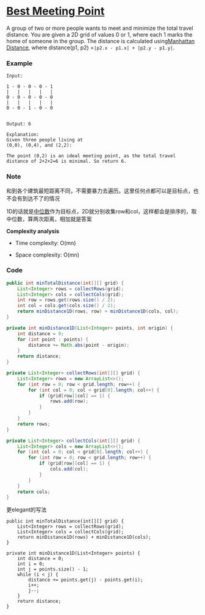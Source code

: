 # [Best Meeting Point](https://leetcode.com/problems/best-meeting-point/description/)

A group of two or more people wants to meet and minimize the total travel distance. You are given a 2D grid of values 0 or 1, where each 1 marks the home of someone in the group. The distance is calculated using[Manhattan Distance](http://en.wikipedia.org/wiki/Taxicab_geometry), where distance\(p1, p2\) =`|p2.x - p1.x| + |p2.y - p1.y|`.

### **Example**

```
Input:

1 - 0 - 0 - 0 - 1
|   |   |   |   |
0 - 0 - 0 - 0 - 0
|   |   |   |   |
0 - 0 - 1 - 0 - 0


Output: 6 

Explanation: 
Given three people living at 
(0,0), (0,4), and (2,2):

The point (0,2) is an ideal meeting point, as the total travel distance of 2+2+2=6 is minimal. So return 6.
```

### Note

和到各个建筑最短距离不同，不需要暴力去遍历。这里任何点都可以是目标点，也不会有到达不了的情况

1D的话就是[中位数](https://leetcode.com/problems/best-meeting-point/solution/)作为目标点，2D就分别收集row和col，这样都会是排序的，取中位数，算两次距离，相加就是答案

**Complexity analysis**

* Time complexity: O\(mn\)

* Space complexity: O\(mn\)

### Code

```java
public int minTotalDistance(int[][] grid) {
    List<Integer> rows = collectRows(grid);
    List<Integer> cols = collectCols(grid);
    int row = rows.get(rows.size() / 2);
    int col = cols.get(cols.size() / 2);
    return minDistance1D(rows, row) + minDistance1D(cols, col);
}

private int minDistance1D(List<Integer> points, int origin) {
    int distance = 0;
    for (int point : points) {
        distance += Math.abs(point - origin);
    }
    return distance;
}

private List<Integer> collectRows(int[][] grid) {
    List<Integer> rows = new ArrayList<>();
    for (int row = 0; row < grid.length; row++) {
        for (int col = 0; col < grid[0].length; col++) {
            if (grid[row][col] == 1) {
                rows.add(row);
            }
        }
    }
    return rows;
}

private List<Integer> collectCols(int[][] grid) {
    List<Integer> cols = new ArrayList<>();
    for (int col = 0; col < grid[0].length; col++) {
        for (int row = 0; row < grid.length; row++) {
            if (grid[row][col] == 1) {
                cols.add(col);
            }
        }
    }
    return cols;
}
```

更elegant的写法

```
public int minTotalDistance(int[][] grid) {
    List<Integer> rows = collectRows(grid);
    List<Integer> cols = collectCols(grid);
    return minDistance1D(rows) + minDistance1D(cols);
}

private int minDistance1D(List<Integer> points) {
    int distance = 0;
    int i = 0;
    int j = points.size() - 1;
    while (i < j) {
        distance += points.get(j) - points.get(i);
        i++;
        j--;
    }
    return distance;
}
```



